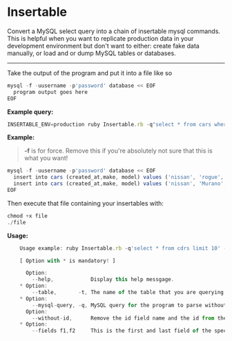 # Insertable
Convert a MySQL select query into a chain of insertable mysql commands. This is helpful when you want to replicate production data in your development environment but don't want to either: create fake data manually, or load and or dump MySQL tables or databases. 

---

Take the output of the program and put it into a file like so

```javascript
mysql -f -uusername -p'password' database << EOF
  program output goes here
EOF
```

**Example query:**
```javascript
INSERTABLE_ENV=production ruby Insertable.rb -q"select * from cars where created_at > '2021-04-06 00:00:00' and created_at < '2021-04-06 23:59:59' and make = 'nissan' order by id desc limit 2" -tcars --fields id,model --without-id
```

**Example:**
> **-f** is for force. Remove this if you're absolutely not sure that this is what you want!
```javascript
mysql -f -uusername -p'password' database << EOF
  insert into cars (created_at,make, model) values ('nissan', 'rogue', '2021-04-06 11:46:28');
  insert into cars (created_at,make, model) values ('nissan', 'Murano', '2021-04-06 11:54:12');
EOF
```

Then execute that file containing your insertables with:
```javascript
chmod +x file
./file
```

**Usage:**
```javascript
    Usage example: ruby Insertable.rb -q'select * from cdrs limit 10' -tcars --fields make, model --without-id

    [ Option with * is mandatory! ]

      Option:
        --help,            Display this help messgage.
    * Option:
        --table,       -t, The name of the table that you are querying.
    * Option:
        --mysql-query, -q, MySQL query for the program to parse without ; or G terminator.
      Option:
        --without-id,      Remove the id field name and the id from the printed insertable.
    * Option:
        --fields f1,f2     This is the first and last field of the specified table that you are querying.     
```

